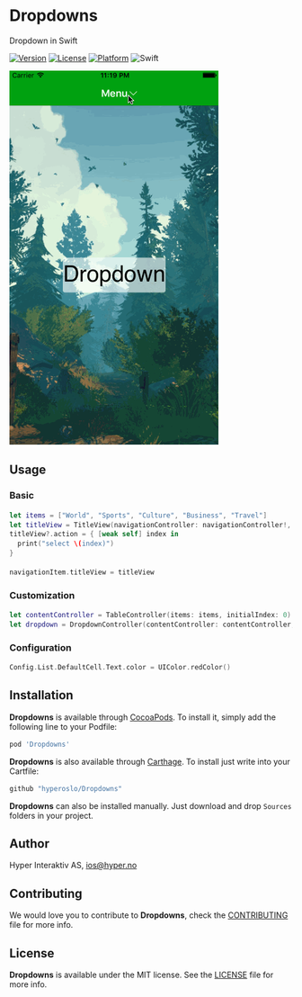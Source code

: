 # Dropdowns
Dropdown in Swift

[![Version](https://img.shields.io/cocoapods/v/Dropdowns.svg?style=flat)](http://cocoadocs.org/docsets/Dropdowns)
[![License](https://img.shields.io/cocoapods/l/Dropdowns.svg?style=flat)](http://cocoadocs.org/docsets/Dropdowns)
[![Platform](https://img.shields.io/cocoapods/p/Dropdowns.svg?style=flat)](http://cocoadocs.org/docsets/Dropdowns)
![Swift](https://img.shields.io/badge/%20in-swift%204.0-orange.svg)

![](Screenshots/dropdown.gif)

## Usage

### Basic

```swift
let items = ["World", "Sports", "Culture", "Business", "Travel"]
let titleView = TitleView(navigationController: navigationController!, title: "Menu", items: items)
titleView?.action = { [weak self] index in
  print("select \(index)")
}

navigationItem.titleView = titleView
```

### Customization

```swift
let contentController = TableController(items: items, initialIndex: 0)
let dropdown = DropdownController(contentController: contentController, navigationController: navigationController)
```

### Configuration

```swift
Config.List.DefaultCell.Text.color = UIColor.redColor()
```



## Installation

**Dropdowns** is available through [CocoaPods](http://cocoapods.org). To install
it, simply add the following line to your Podfile:

```ruby
pod 'Dropdowns'
```

**Dropdowns** is also available through [Carthage](https://github.com/Carthage/Carthage).
To install just write into your Cartfile:

```ruby
github "hyperoslo/Dropdowns"
```

**Dropdowns** can also be installed manually. Just download and drop `Sources` folders in your project.

## Author

Hyper Interaktiv AS, ios@hyper.no

## Contributing

We would love you to contribute to **Dropdowns**, check the [CONTRIBUTING](https://github.com/hyperoslo/Dropdown/blob/master/CONTRIBUTING.md) file for more info.

## License

**Dropdowns** is available under the MIT license. See the [LICENSE](https://github.com/hyperoslo/Dropdown/blob/master/LICENSE.md) file for more info.
